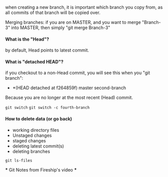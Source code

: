 when creating a new branch, it is important which branch you copy from, as all commits of that branch will be copied over.

Merging branches: if you are on MASTER, and you want to merge "Branch-3" into MASTER, then simply "git merge Branch-3"

#### What is the "Head"?

by default, Head points to latest commit.

#### What is "detached HEAD"?

if you checkout to a non-Head commit, you will see this when you "git branch":

-   \*(HEAD detached at f264859f)
    master
    second-branch

Because you are no longer at the most recent (Head) commit.

`git switch`
`git switch -c fourth-branch`

#### How to delete data (or go back)

-   working directory files
-   Unstaged changes
-   staged changes
-   deleting latest commit(s)
-   deleting branches

`git ls-files`

**\*** Git Notes from Fireship's video **\***
